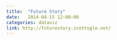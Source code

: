 ```yaml
---
title:  "Future Story"
date:   2014-04-15 12:00:00
categories: dataviz
link: http://futurestory.scottogle.net/
---
```


